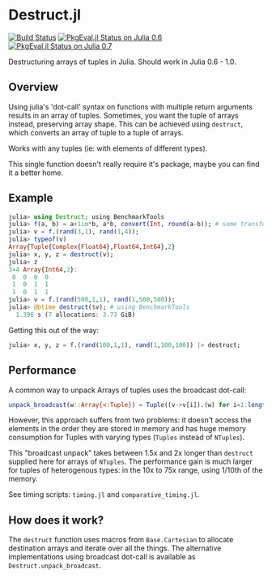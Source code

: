 # Destruct.jl 
[![Build Status](https://travis-ci.org/spalato/Destruct.jl.svg?branch=master)](https://travis-ci.org/spalato/Destruct.jl)
[![PkgEval.jl Status on Julia 0.6](http://pkg.julialang.org/badges/Destruct_0.6.svg)](http://pkg.julialang.org/?pkg=Destruct&ver=0.6)
[![PkgEval.jl Status on Julia 0.7](http://pkg.julialang.org/badges/Destruct_0.7.svg)](http://pkg.julialang.org/?pkg=Destruct&ver=0.7)

Destructuring arrays of tuples in Julia. Should work in Julia 0.6 - 1.0.

## Overview

Using julia's 'dot-call' syntax on functions with multiple return arguments
results in an array of tuples. Sometimes, you want the tuple of arrays instead,
preserving array shape.
This can be achieved using `destruct`, which converts an array of tuple to a
tuple of arrays.

Works with any tuples (ie: with elements of different types).

This single function doesn't really require it's package, maybe you can find it a better home.

## Example
```julia
julia> using Destruct; using BenchmarkTools
julia> f(a, b) = a+1im*b, a*b, convert(Int, round(a-b)); # some transform returing multiple values
julia> v = f.(rand(3,1), rand(1,4));
julia> typeof(v)
Array{Tuple{Complex{Float64},Float64,Int64},2}
julia> x, y, z = destruct(v);
julia> z
3×4 Array{Int64,2}:
 0  0  0  0
 1  0  1  1
 1  0  1  1
julia> v = f.(rand(500,1,1), rand(1,500,500));
julia> @btime destruct($v); # using BenchmarkTools
  1.396 s (7 allocations: 3.73 GiB)
```
Getting this out of the way:
```julia
julia> x, y, z = f.(rand(100,1,1), rand(1,100,100)) |> destruct;
```
## Performance
A common way to unpack Arrays of tuples uses the broadcast dot-call:
```julia
unpack_broadcast(w::Array{<:Tuple}) = Tuple((v->v[i]).(w) for i=1:length(w[1]))
```
However, this approach suffers from two problems: it doesn't access the elements
in the order they are stored in memory and has huge memory consumption for
Tuples with varying types (`Tuples` instead of `NTuples`).

This "broadcast unpack" takes between 1.5x and 2x longer than `destruct`
supplied here for arrays of `NTuples`. The performance gain is much larger 
for tuples of heterogenous types: in the 10x to 75x range, using 1/10th
of the memory.

See timing scripts: `timing.jl` and `comparative_timing.jl`.

## How does it work?
The `destruct` function uses macros from `Base.Cartesian` to allocate
destination arrays and iterate over all the things. The alternative
implementations using broadcast dot-call is available as `Destruct.unpack_broadcast`.
